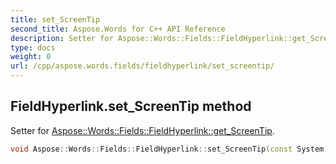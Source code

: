 ```yaml
---
title: set_ScreenTip
second_title: Aspose.Words for C++ API Reference
description: Setter for Aspose::Words::Fields::FieldHyperlink::get_ScreenTip. 
type: docs
weight: 0
url: /cpp/aspose.words.fields/fieldhyperlink/set_screentip/
---
```

## FieldHyperlink.set_ScreenTip method


Setter for [Aspose::Words::Fields::FieldHyperlink::get_ScreenTip](../get_screentip/).

```cpp
void Aspose::Words::Fields::FieldHyperlink::set_ScreenTip(const System::String &value)
```

